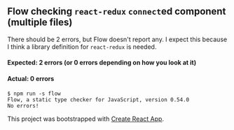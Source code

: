 ## Flow checking `react-redux` `connect`ed component (multiple files)

There should be 2 errors, but Flow doesn't report any. I expect this because I think a library definition for `react-redux` is needed.

#### Expected: 2 errors (or 0 errors depending on how you look at it)

#### Actual: 0 errors

```
$ npm run -s flow
Flow, a static type checker for JavaScript, version 0.54.0
No errors!
```

This project was bootstrapped with [Create React App](https://github.com/facebookincubator/create-react-app).
